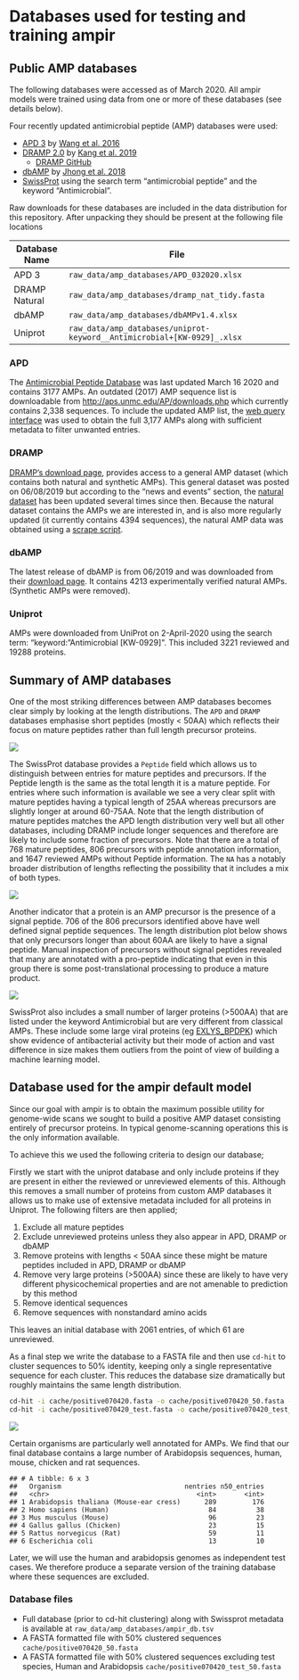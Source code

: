 Databases used for testing and training ampir
================

## Public AMP databases

The following databases were accessed as of March 2020. All ampir models
were trained using data from one or more of these databases (see details
below).

Four recently updated antimicrobial peptide (AMP) databases were used:

  - [APD 3](http://aps.unmc.edu/AP/) by [Wang et
    al. 2016](https://academic.oup.com/nar/article/44/D1/D1087/2503090)
  - [DRAMP 2.0](http://dramp.cpu-bioinfor.org/) by [Kang et
    al. 2019](https://www.ncbi.nlm.nih.gov/pubmed/31409791)
      - [DRAMP GitHub](https://github.com/CPUDRAMP/DRAMP2.0)
  - [dbAMP](http://140.138.77.240/~dbamp/index.php) by [Jhong et
    al. 2018](https://www.ncbi.nlm.nih.gov/pubmed/30380085)
  - [SwissProt](https://www.uniprot.org/uniprot/?query=keyword:%22Antimicrobial%20%5BKW-0929%5D%22%20OR%20%22antimicrobial%20peptide%22&fil=reviewed%3Ayes&sort=score)
    using the search term “antimicrobial peptide” and the keyword
    “Antimicrobial”.

Raw downloads for these databases are included in the data distribution
for this repository. After unpacking they should be present at the
following file
locations

| Database Name | File                                                                    |
| ------------- | ----------------------------------------------------------------------- |
| APD 3         | `raw_data/amp_databases/APD_032020.xlsx`                                |
| DRAMP Natural | `raw_data/amp_databases/dramp_nat_tidy.fasta`                           |
| dbAMP         | `raw_data/amp_databases/dbAMPv1.4.xlsx`                                 |
| Uniprot       | `raw_data/amp_databases/uniprot-keyword__Antimicrobial+[KW-0929]_.xlsx` |

### APD

The [Antimicrobial Peptide Database](http://aps.unmc.edu/AP/main.php)
was last updated March 16 2020 and contains 3177 AMPs. An outdated
(2017) AMP sequence list is downloadable from
<http://aps.unmc.edu/AP/downloads.php> which currently contains 2,338
sequences. To include the updated AMP list, the [web query
interface](http://aps.unmc.edu/AP/database/mysql.php) was used to obtain
the full 3,177 AMPs along with sufficient metadata to filter unwanted
entries.

### DRAMP

[DRAMP’s download page](http://dramp.cpu-bioinfor.org/downloads/),
provides access to a general AMP dataset (which contains both natural
and synthetic AMPs). This general dataset was posted on 06/08/2019 but
according to the “news and events” section, the [natural
dataset](http://dramp.cpu-bioinfor.org/browse/NaturalData.php) has been
updated several times since then. Because the natural dataset contains
the AMPs we are interested in, and is also more regularly updated (it
currently contains 4394 sequences), the natural AMP data was obtained
using a [scrape script](scripts/scrape_dramp.sh).

### dbAMP

The latest release of dbAMP is from 06/2019 and was downloaded from
their [download page](http://140.138.77.240/~dbamp/download.php). It
contains 4213 experimentally verified natural AMPs. (Synthetic AMPs were
removed).

### Uniprot

AMPs were downloaded from UniProt on 2-April-2020 using the search term:
“keyword:”Antimicrobial \[KW-0929\]". This included 3221 reviewed and
19288 proteins.

## Summary of AMP databases

One of the most striking differences between AMP databases becomes clear
simply by looking at the length distributions. The `APD` and `DRAMP`
databases emphasise short peptides (mostly \< 50AA) which reflects their
focus on mature peptides rather than full length precursor proteins.

![](01_collate_databases_files/figure-gfm/unnamed-chunk-8-1.png)<!-- -->

The SwissProt database provides a `Peptide` field which allows us to
distinguish between entries for mature peptides and precursors. If the
Peptide length is the same as the total length it is a mature peptide.
For entries where such information is available we see a very clear
split with mature peptides having a typical length of 25AA whereas
precursors are slightly longer at around 60-75AA. Note that the length
distribution of mature peptides matches the APD length distribution very
well but all other databases, including DRAMP include longer sequences
and therefore are likely to include some fraction of precursors. Note
that there are a total of 768 mature peptides, 806 precursors with
peptide annotation information, and 1647 reviewed AMPs without Peptide
information. The `NA` has a notably broader distribution of lengths
reflecting the possibility that it includes a mix of both
types.

![](01_collate_databases_files/figure-gfm/unnamed-chunk-10-1.png)<!-- -->

Another indicator that a protein is an AMP precursor is the presence of
a signal peptide. 706 of the 806 precursors identified above have well
defined signal peptide sequences. The length distribution plot below
shows that only precursors longer than about 60AA are likely to have a
signal peptide. Manual inspection of precursors without signal peptides
revealed that many are annotated with a pro-peptide indicating that even
in this group there is some post-translational processing to produce a
mature
product.

![](01_collate_databases_files/figure-gfm/unnamed-chunk-12-1.png)<!-- -->

SwissProt also includes a small number of larger proteins (\>500AA) that
are listed under the keyword Antimicrobial but are very different from
classical AMPs. These include some large viral proteins (eg
[EXLYS\_BPDPK](https://www.uniprot.org/uniprot/Q8SCY1)) which show
evidence of antibacterial activity but their mode of action and vast
difference in size makes them outliers from the point of view of
building a machine learning model.

## Database used for the ampir default model

Since our goal with ampir is to obtain the maximum possible utility for
genome-wide scans we sought to build a positive AMP dataset consisting
entirely of precursor proteins. In typical genome-scanning operations
this is the only information available.

To achieve this we used the following criteria to design our database;

Firstly we start with the uniprot database and only include proteins if
they are present in either the reviewed or unreviewed elements of this.
Although this removes a small number of proteins from custom AMP
databases it allows us to make use of extensive metadata included for
all proteins in Uniprot. The following filters are then applied;

1.  Exclude all mature peptides
2.  Exclude unreviewed proteins unless they also appear in APD, DRAMP or
    dbAMP
3.  Remove proteins with lengths \< 50AA since these might be mature
    peptides included in APD, DRAMP or dbAMP
4.  Remove very large proteins (\>500AA) since these are likely to have
    very different physicochemical properties and are not amenable to
    prediction by this method
5.  Remove identical sequences
6.  Remove sequences with nonstandard amino acids

This leaves an initial database with 2061 entries, of which 61 are
unreviewed.

As a final step we write the database to a FASTA file and then use
`cd-hit` to cluster sequences to 50% identity, keeping only a single
representative sequence for each cluster. This reduces the database size
dramatically but roughly maintains the same length
distribution.

``` bash
cd-hit -i cache/positive070420.fasta -o cache/positive070420_50.fasta -c 0.50 -g 1 -n 2
cd-hit -i cache/positive070420_test.fasta -o cache/positive070420_test_50.fasta -c 0.50 -g 1 -n 2
```

![](01_collate_databases_files/figure-gfm/unnamed-chunk-15-1.png)<!-- -->

Certain organisms are particularly well annotated for AMPs. We find that
our final database contains a large number of Arabidopsis sequences,
human, mouse, chicken and rat sequences.

    ## # A tibble: 6 x 3
    ##   Organism                               nentries n50_entries
    ##   <chr>                                     <int>       <int>
    ## 1 Arabidopsis thaliana (Mouse-ear cress)      289         176
    ## 2 Homo sapiens (Human)                         84          38
    ## 3 Mus musculus (Mouse)                         96          23
    ## 4 Gallus gallus (Chicken)                      23          15
    ## 5 Rattus norvegicus (Rat)                      59          11
    ## 6 Escherichia coli                             13          10

Later, we will use the human and arabidopsis genomes as independent test
cases. We therefore produce a separate version of the training database
where these sequences are excluded.

### Database files

  - Full database (prior to cd-hit clustering) along with Swissprot
    metadata is available at `raw_data/amp_databases/ampir_db.tsv`
  - A FASTA formatted file with 50% clustered sequences
    `cache/positive070420_50.fasta`
  - A FASTA formatted file with 50% clustered sequences excluding test
    species, Human and Arabidopsis `cache/positive070420_test_50.fasta`
